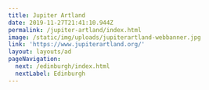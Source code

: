 ```yaml
---
title: Jupiter Artland
date: 2019-11-27T21:41:10.944Z
permalink: /jupiter-artland/index.html
image: /static/img/uploads/jupiterartland-webbanner.jpg
link: 'https://www.jupiterartland.org/'
layout: layouts/ad
pageNavigation:
  next: /edinburgh/index.html
  nextLabel: Edinburgh
---
```


